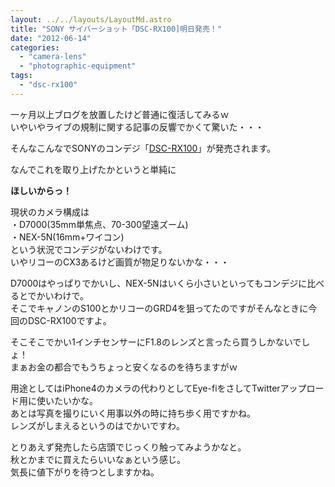 ```yaml
---
layout: ../../layouts/LayoutMd.astro
title: "SONY サイバーショット「DSC-RX100]明日発売！"
date: "2012-06-14"
categories: 
  - "camera-lens"
  - "photographic-equipment"
tags: 
  - "dsc-rx100"
---
```


一ヶ月以上ブログを放置したけど普通に復活してみるｗ  
いやいやライブの規制に関する記事の反響でかくて驚いた・・・

そんなこんなでSONYのコンデジ「[DSC-RX100](http://www.sony.jp/cyber-shot/products/DSC-RX100/)」が発売されます。

なんでこれを取り上げたかというと単純に

**ほしいからっ！**

現状のカメラ構成は  
・D7000(35mm単焦点、70-300望遠ズーム)  
・NEX-5N(16mm+ワイコン)  
という状況でコンデジがないわけです。  
いやリコーのCX3あるけど画質が物足りないかな・・・

D7000はやっぱりでかいし、NEX-5Nはいくら小さいといってもコンデジに比べるとでかいわけで。  
そこでキャノンのS100とかリコーのGRD4を狙ってたのですがそんなときに今回のDSC-RX100ですよ。

そこそこでかい1インチセンサーにF1.8のレンズと言ったら買うしかないでしょ！  
まぁお金の都合でもうちょっと安くなるのを待ちますがｗ

用途としてはiPhone4のカメラの代わりとしてEye-fiをさしてTwitterアップロード用に使いたいかな。  
あとは写真を撮りにいく用事以外の時に持ち歩く用ですかね。  
レンズがしまえるというのはでかいですわ。

とりあえず発売したら店頭でじっくり触ってみようかなと。  
秋とかまでに買えたらいいなぁという感じ。  
気長に値下がりを待つとしますかね。
